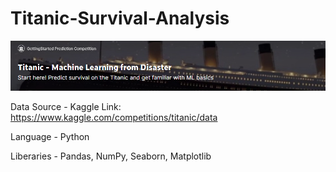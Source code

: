 # Titanic-Survival-Analysis

![](Titanic%20Logo.png)

Data Source - Kaggle
Link: https://www.kaggle.com/competitions/titanic/data

Language - Python

Liberaries - Pandas, NumPy, Seaborn, Matplotlib
